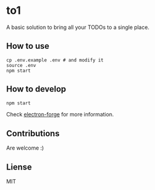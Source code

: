 # to1

A basic solution to bring all your TODOs to a single place.

## How to use

```
cp .env.example .env # and modify it
source .env
npm start
```

## How to develop

```sh
npm start
```

Check [electron-forge](https://v6.electronforge.io) for more information.

## Contributions

Are welcome :)

## Liense

MIT
